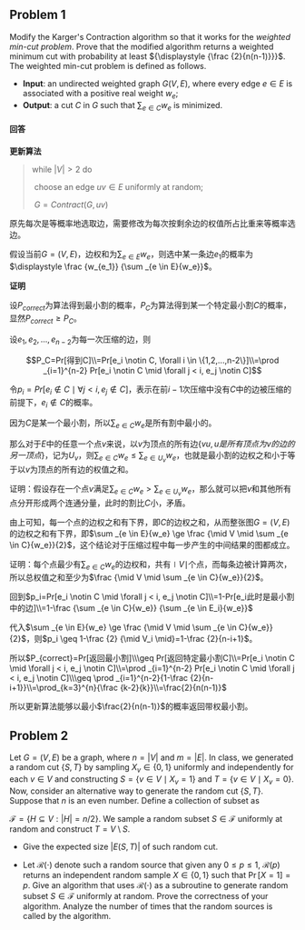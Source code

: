 ## Problem 1

Modify the Karger's Contraction algorithm so that it works for the *weighted min-cut problem*. Prove that the modified algorithm returns a weighted minimum cut with probability at least ${\displaystyle {\frac {2}{n(n-1)}}}$. The weighted min-cut problem is defined as follows.

- **Input**: an undirected weighted graph ${\displaystyle G(V,E)}$, where every edge ${\displaystyle e\in E}$ is associated with a positive real weight ${\displaystyle w_{e}}$;
- **Output**: a cut ${\displaystyle C}$ in ${\displaystyle G}$ such that ${\displaystyle \sum _{e\in C}w_{e}}$ is minimized.

#### 回答

**更新算法**

> while $|V|>2$ do
>
> ​	choose an edge $uv\in E$ uniformly at random;
>
> ​	$G=Contract(G,uv)$

原先每次是等概率地选取边，需要修改为每次按剩余边的权值所占比重来等概率选边。

假设当前$G=(V,E)$，边权和为$\displaystyle \sum _{e \in E}{w_e}$，则选中某一条边$e_1$的概率为$\displaystyle \frac {w_{e_1}} {\sum _{e \in E}{w_e}}$。

**证明**

设$P_{correct}$为算法得到最小割的概率，$P_C$为算法得到某一个特定最小割$C$的概率，显然$P_{correct} \geq P_C$。

设$e_1,e_2,...,e_{n-2}$为每一次压缩的边，则

$$P_C=Pr[得到C]\\=Pr[e_i \notin C, \forall i \in \{1,2,...,n-2\}]\\=\prod _{i=1}^{n-2} Pr[e_i \notin C \mid \forall j < i, e_j \notin C]$$

令$p_i=Pr[e_i \notin C \mid \forall j < i, e_j \notin C]$，表示在前$i-1$次压缩中没有$C$中的边被压缩的前提下，$e_i \notin C$的概率。

因为$C$是某一个最小割，所以$\sum _{e \in C}{w_e}$是所有割中最小的。

那么对于$E$中的任意一个点$v$来说，以$v$为顶点的所有边$\{vu,u是所有顶点为v的边的另一顶点\}$，记为$U_v$，则$\sum _{e \in C}{w_e} \le \sum _{e \in U_v}{w_e}$，也就是最小割的边权之和小于等于以$v$为顶点的所有边的权值之和。

证明：假设存在一个点$v$满足$\sum _{e \in C}{w_e} > \sum _{e \in U_v}{w_e}$，那么就可以把$v$和其他所有点分开形成两个连通分量，此时的割比$C$小，矛盾。

由上可知，每一个点的边权之和有下界，即$C$的边权之和，从而整张图$G=(V,E)$的边权之和有下界，即$\sum _{e \in E}{w_e} \ge \frac {\mid V \mid \sum _{e \in C}{w_e}}{2}$，这个结论对于压缩过程中每一步产生的中间结果的图都成立。

证明：每个点最少有$\sum _{e \in C}{w_e}$的边权和，共有$\mid V \mid$个点，而每条边被计算两次，所以总权值之和至少为$\frac {\mid V \mid \sum _{e \in C}{w_e}}{2}$。

回到$p_i=Pr[e_i \notin C \mid \forall j < i, e_j \notin C]\\=1-Pr[e_i此时是最小割中的边]\\=1-\frac {\sum _{e \in C}{w_e}} {\sum _{e \in E_i}{w_e}}$

代入$\sum _{e \in E}{w_e} \ge \frac {\mid V \mid \sum _{e \in C}{w_e}}{2}$，则$p_i \geq 1-\frac {2} {\mid V_i \mid}=1-\frac {2}{n-i+1}$。

所以$P_{correct}=Pr[返回最小割]\\\geq Pr[返回特定最小割C]\\=Pr[e_i \notin C \mid \forall j < i, e_j \notin C]\\=\prod _{i=1}^{n-2} Pr[e_i \notin C \mid \forall j < i, e_j \notin C]\\\geq \prod _{i=1}^{n-2}{1-\frac {2}{n-i+1}}\\=\prod_{k=3}^{n}{\frac {k-2}{k}}\\=\frac{2}{n(n-1)}$

所以更新算法能够以最小$\frac{2}{n(n-1)}$的概率返回带权最小割。

## Problem 2

Let ${\displaystyle G=(V,E)}$ be a graph, where ${\displaystyle n=|V|}$ and ${\displaystyle m=|E|}$. In class, we generated a random cut ${\displaystyle \{S,T\}}$ by sampling ${\displaystyle X_{v}\in \{0,1\}}$ uniformly and independently for each ${\displaystyle v\in V}$ and constructing ${\displaystyle S=\{v\in V\mid X_{v}=1\}}$ and ${\displaystyle T=\{v\in V\mid X_{v}=0\}}$. Now, consider an alternative way to generate the random cut ${\displaystyle \{S,T\}}$. Suppose that ${\displaystyle n}$ is an even number. Define a collection of subset as

${\displaystyle {\mathcal {F}}=\{H\subseteq V:|H|=n/2\}}$.
We sample a random subset ${\displaystyle S\in {\mathcal {F}}}$ uniformly at random and construct ${\displaystyle T=V\setminus S}$.

- Give the expected size ${\displaystyle |E(S,T)|}$ of such random cut.

- Let ${\displaystyle {\mathcal {R}}(\cdot )}$ denote such a random source that given any ${\displaystyle 0\leq p\leq 1}$, ${\displaystyle {\mathcal {R}}(p)}$ returns an independent random sample ${\displaystyle X\in \{0,1\}}$ such that ${\displaystyle \Pr[X=1]=p}$. Give an algorithm that uses ${\displaystyle {\mathcal {R}}(\cdot )}$ as a subroutine to generate random subset ${\displaystyle S\in {\mathcal {F}}}$ uniformly at random. Prove the correctness of your algorithm. Analyze the number of times that the random sources is called by the algorithm.

